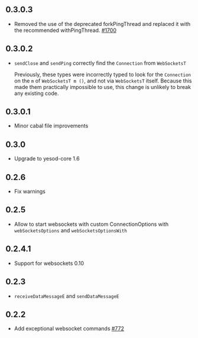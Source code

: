 ## 0.3.0.3
* Removed the use of the deprecated forkPingThread and replaced it with the recommended withPingThread. [#1700](https://github.com/yesodweb/yesod/pull/1700)

## 0.3.0.2

* `sendClose` and `sendPing` correctly find the `Connection` from `WebSocketsT`

  Previously, these types were incorrectly typed to look for the `Connection` on
  the `m` of `WebSocketsT m ()`, and not via `WebSocketsT` itself. Because this
  made them practically impossible to use, this change is unlikely to break any
  existing code.

## 0.3.0.1

* Minor cabal file improvements

## 0.3.0

* Upgrade to yesod-core 1.6

## 0.2.6

* Fix warnings

## 0.2.5

* Allow to start websockets with custom ConnectionOptions with `webSocketsOptions` and `webSocketsOptionsWith`

## 0.2.4.1

* Support for websockets 0.10

## 0.2.3

* `receiveDataMessageE` and `sendDataMessageE`

## 0.2.2

* Add exceptional websocket commands [#772](https://github.com/yesodweb/yesod/pull/772)
